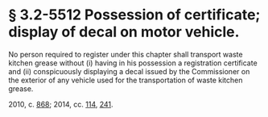 # § 3.2-5512 Possession of certificate; display of decal on motor vehicle.

<p>No person required to register under this chapter shall transport waste kitchen grease without (i) having in his possession a registration certificate and (ii) conspicuously displaying a decal issued by the Commissioner on the exterior of any vehicle used for the transportation of waste kitchen grease.</p><p>2010, c. <a href='http://lis.virginia.gov/cgi-bin/legp604.exe?101+ful+CHAP0868'>868</a>; 2014, cc. <a href='http://lis.virginia.gov/cgi-bin/legp604.exe?141+ful+CHAP0114'>114</a>, <a href='http://lis.virginia.gov/cgi-bin/legp604.exe?141+ful+CHAP0241'>241</a>.</p>